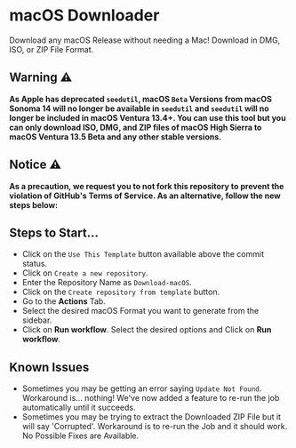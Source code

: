 # macOS Downloader

Download any macOS Release without needing a Mac! Download in DMG, ISO, or ZIP File Format.

## Warning ⚠️

**As Apple has deprecated `seedutil`, macOS `Beta` Versions from macOS Sonoma 14 will no longer be available in `seedutil` and `seedutil` will no longer be included in macOS Ventura 13.4+. You can use this tool but you can only download ISO, DMG, and ZIP files of macOS High Sierra to macOS Ventura 13.5 Beta and any 
other stable versions.**

## Notice ⚠️

**As a precaution, we request you to not fork this repository to prevent the violation of GitHub's Terms of Service. As an alternative, follow the new steps below:**

## Steps to Start...

- Click on the `Use This Template` button available above the commit status.
- Click on `Create a new repository`.
- Enter the Repository Name as `Download-macOS`.
- Click on the `Create repository from template` button.
- Go to the **Actions** Tab.
- Select the desired macOS Format you want to generate from the sidebar.
- Click on **Run workflow**. Select the desired options and Click on **Run workflow**.

## Known Issues

- Sometimes you may be getting an error saying `Update Not Found`. Workaround is... nothing! We've now added a feature to re-run the job automatically until it succeeds.
- Sometimes you may be trying to extract the Downloaded ZIP File but it will say 'Corrupted'. Workaround is to re-run the Job and it should work. No Possible Fixes are Available.
